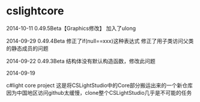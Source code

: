 cslightcore
===========
2014-10-11 0.49.5Beta【Graphics修改】
加入了ulong

2014-09-29 0.49.4Beta
修正了if(null==xxx)这种表达式
修正了用子类访问父类的静态成员的问题

2014-09-22 0.49.3Beta
结构体没有默认构造函数，修改此问题

2014-09-19

c#light core project
这是将CSLightStudio中的Core部分搬运出来的一个新仓库
因为中国地区访问github太缓慢，clone整个CSLightStudio几乎是不可能的任务
